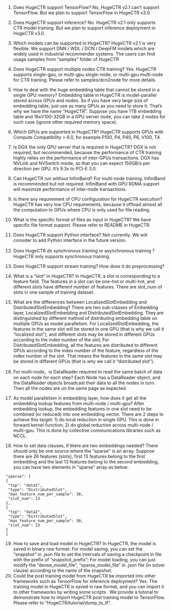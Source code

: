 
1.	Does HugeCTR support TensorFlow?
No, HugeCTR v2.1 can’t support TensorFlow. But we plan to support TensorFlow in HugeCTR v3.0.
2.	Does HugeCTR support inference?
No. HugeCTR v2.1 only supports CTR model training. But we plan to support inference deployment in HugeCTR v3.0.
3.	Which models can be supported in HugeCTR?
HugeCTR v2.1 is very flexible. We support DNN / WDL / DCN / DeepFM models which are widely used in industrial recommender systems. The users can find usage samples from “samples” folder of HugeCTR 
4.	Does HugeCTR support multiple nodes CTR training?
Yes. HugeCTR supports single-gpu, or multi-gpu single-node, or multi-gpu multi-node for CTR training. Please refer to samples/dcn2node for more details.
5.	How to deal with the huge embedding table that cannot be stored in a single GPU memory?
Embedding table in HugeCTR is model-parallel stored across GPUs and nodes.  So if you have very large size of embedding table, just use as many GPUs as you need to store it. That’s why we have the name “HugeCTR”. Suppose you have 1TB embedding table and 16xV100-32GB in a GPU server node, you can take 2 nodes for such case (ignore other required memory space). 
6.	Which GPUs are supported in HugeCTR?
HugeCTR supports GPUs with Compute Compatibility > 6.0, for example P100, P4, P40, P6, V100, T4.
7.	Is DGX the only GPU server that is required in HugeCTR?
DGX is not required, but recommended, because the performance of CTR training highly relies on the performance of inter-GPUs transactions. DGX has NVLink and NVSwitch inside, so that you can expect 150GB/s per direction per GPU. It’s 9.3x to PCI-E 3.0.
8.	Can HugeCTR run without InfiniBand?
For multi-node training, InfiniBand is recommended but not required. InfiniBand with GPU RDMA support will maximize performance of inter-node transactions.
9.	Is there any requirement of CPU configuration for HugeCTR execution?
HugeCTR has very low CPU requirements, because it offload almost all the computation to GPUs where CPU is only used for file reading.
10.	What is the specific format of files as input in HugeCTR?
We have specific file format support. Please refer to README in HugeCTR.
11.	Does HugeCTR support Python interface?
Not currently. We will consider to add Python interface in the future version.
12.	Does HugeCTR do synchronous training or asynchronous training？
HugeCTR only supports synchronous training.
13.	Does HugeCTR support stream training? How does it do preprocessing?

14.	What is a “slot” in HugeCTR?
In HugeCTR, a slot is corresponding to a feature field. The features in a slot can be one-hot or multi-hot, and different slots have different number of features. There are slot_num of slots in one sample of training dataset.  
15.	What are the differences between LocalizedSlotEmbedding and DistributedSlotEmbedding?
There are two sub-classes of Embedding layer, LocalizedSlotEmbedding and DistributedSlotEmbedding. They are distinguished by different method of distributing embedding table on multiple GPUs as model parallelism. For LocalizedSlotEmbedding, the features in the same slot will be stored in one GPU (that is why we call it “localized slot”), and different slots may be stored in different GPUs according to the index number of the slot; For DistributedSlotEmbedding, all the features are distributed to different GPUs according to the index number of the feature, regardless of the index number of the slot. That means the features in the same slot may be stored in different GPUs (that is why we call it “distributed slot”).
16.	For multi-node，is  DataReader required to read the same batch of data on each node for each step? 
Each Node has a DataReader object, and the DataReader objects broadcast their data to all the nodes in turn. Then all the nodes are on the same page as expected.  
17.	As model parallelism in embedding layer, how does it get all the embedding lookup features from multi-node / multi-gpu?
After embedding lookup, the embedding features in one slot need to be combined (or reduced) into one embedding vector. There are 2 steps to achieve this target: 1) do local reduction in single GPU. This is done in forward kernel function; 2) do global reduction across multi-node / multi-gpu. This is done by collective communications libraries such as NCCL. 
18.	How to set data clauses, if there are two embeddings needed? 
There should only be one source where the "sparse" is an array. Suppose there are 26 features (slots), first 13 features belong to the first embedding and the last 13 features belong to the second embedding, you can have two elements in "sparse" array as below: 
```
"sparse": [
{
 "top": "data1",
 "type": "DistributedSlot",
 "max_feature_num_per_sample": 30,
 "slot_num": 13
},
{
 "top": "data2",
 "type": "DistributedSlot",
 "max_feature_num_per_sample": 30,
 "slot_num": 13
}
]
```
19.	How to save and load model in HugeCTR? 
In HugeCTR, the model is saved in binary raw format. For model saving, you can set the “snapshot” in .json file to set the intervals of saving a checkpoint in file with the prefix of “snapshot_prefix”; For model loading, you can just modify the “dense_model_file”, “sparse_model_file” in .json file (in solver clause) according to the name of the snapshot.
20.	Could the post training model from HugeCTR be imported into other frameworks such as TensorFlow for inference deployment? 
Yes. The training model in HugeCTR is saved in raw format, and you can import it to other frameworks by writing some scripts . We provide a tutorial to demonstrate how to import HugeCTR post training model to TensorFlow. Please refer to “HugeCTR/tutorial/dump_to_tf”.

